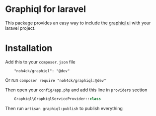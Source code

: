 Graphiql for laravel
====================

This package provides an easy way to include the [graphiql ui](https://github.com/graphql/graphiql) with your laravel project.

Installation
============

Add this to your `composer.json` file
```
    "noh4ck/graphiql": "@dev"
```

Or run `composer require "noh4ck/graphiql:@dev"`

Then open your `config/app.php` and add this line in `providers` section
```php
    Graphiql\GraphiqlServiceProvider::class
```

Then run `artisan graphiql:publish` to publish everything

